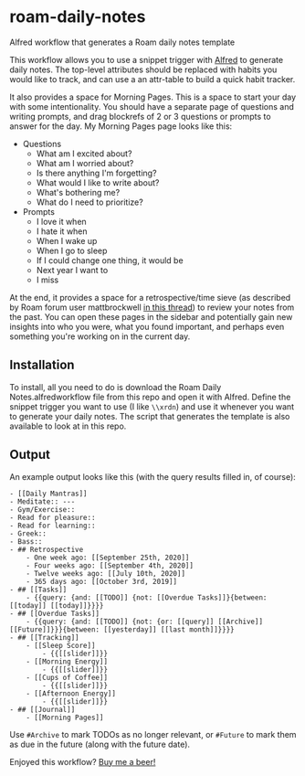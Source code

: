 # roam-daily-notes
Alfred workflow that generates a Roam daily notes template

This workflow allows you to use a snippet trigger with [Alfred](https://www.alfredapp.com/) to generate daily notes. The top-level attributes should be replaced with habits you would like to track, and can use a an attr-table to build a quick habit tracker.

It also provides a space for Morning Pages. This is a space to start your day with some intentionality. You should have a separate page of questions and writing prompts, and drag blockrefs of 2 or 3 questions or prompts to answer for the day. My Morning Pages page looks like this:
- Questions
    - What am I excited about? 
    - What am I worried about? 
    - Is there anything I'm forgetting?
    - What would I like to write about?
    - What's bothering me? 
    - What do I need to prioritize? 
- Prompts
    - I love it when
    - I hate it when 
    - When I wake up
    - When I go to sleep 
    - If I could change one thing, it would be 
    - Next year I want to
    - I miss

At the end, it provides a space for a retrospective/time sieve (as described by Roam forum user mattbrockwell [in this thread](https://forum.roamresearch.com/t/what-would-be-your-top-3-tips-for-beginners/255)) to review your notes from the past. You can open these pages in the sidebar and potentially gain new insights into who you were, what you found important, and perhaps even something you're working on in the current day.

## Installation
To install, all you need to do is download the Roam Daily Notes.alfredworkflow file from this repo and
open it with Alfred. Define the snippet trigger you want to use (I like `\\xrdn`) and use it whenever you
want to generate your daily notes. The script that generates the template is also available to look
at in this repo. 

## Output
An example output looks like this (with the query results filled in, of course): 
```
- [[Daily Mantras]]
- Meditate:: ---
- Gym/Exercise::
- Read for pleasure::
- Read for learning::
- Greek::
- Bass::
- ## Retrospective
    - One week ago: [[September 25th, 2020]]
    - Four weeks ago: [[September 4th, 2020]]
    - Twelve weeks ago: [[July 10th, 2020]]
    - 365 days ago: [[October 3rd, 2019]]
- ## [[Tasks]]
    - {{query: {and: [[TODO]] {not: [[Overdue Tasks]]}{between: [[today]] [[today]]}}}}
- ## [[Overdue Tasks]]
    - {{query: {and: [[TODO]] {not: {or: [[query]] [[Archive]] [[Future]]}}}{between: [[yesterday]] [[last month]]}}}}
- ## [[Tracking]]
    - [[Sleep Score]]
        - {{[[slider]]}}
    - [[Morning Energy]]
        - {{[[slider]]}}
    - [[Cups of Coffee]]
        - {{[[slider]]}}
    - [[Afternoon Energy]]
        - {{[[slider]]}}
- ## [[Journal]]
    - [[Morning Pages]]
```  

Use `#Archive` to mark TODOs as no longer relevant, or `#Future` to mark them as due in the future (along with the future date).

Enjoyed this workflow? [Buy me a beer!](https://www.buymeacoffee.com/kylestratis)
